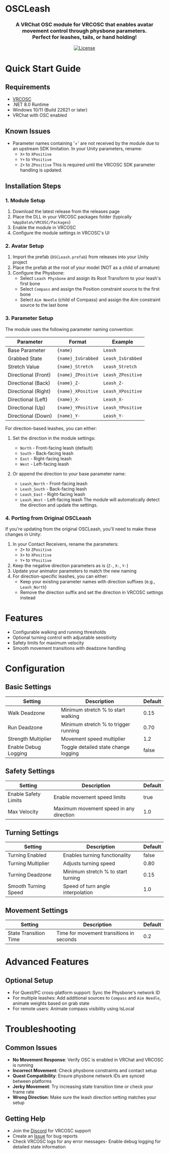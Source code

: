 # OSCLeash

<div align="center">
    <h3>
        A VRChat OSC module for VRCOSC that enables avatar movement control through physbone parameters.<br>
        Perfect for leashes, tails, or hand holding!
    </h3>
    <p>
        <a href="https://github.com/CrookedToe/OSCLeash/blob/main/LICENSE"><img alt="License" src="https://img.shields.io/github/license/ZenithVal/OSCLeash?label=License"></a>
    </p>
</div>

# Quick Start Guide

## Requirements
- [VRCOSC](https://github.com/VolcanicArts/VRCOSC)
- .NET 8.0 Runtime
- Windows 10/11 (Build 22621 or later)
- VRChat with OSC enabled

## Known Issues
- Parameter names containing '+' are not received by the module due to an upstream SDK limitation. In your Unity parameters, rename:
  - `X+` to `XPositive`
  - `Y+` to `YPositive`
  - `Z+` to `ZPositive`
  This is required until the VRCOSC SDK parameter handling is updated.

## Installation Steps

### 1. Module Setup
1. Download the latest release from the releases page
2. Place the DLL in your VRCOSC packages folder (typically `%AppData%/VRCOSC/Packages`)
3. Enable the module in VRCOSC
4. Configure the module settings in VRCOSC's UI

### 2. Avatar Setup
1. Import the prefab (`OSCLeash.prefab`) from releases into your Unity project
2. Place the prefab at the root of your model (NOT as a child of armature)
3. Configure the Physbone:
   - Select `Leash Physbone` and assign its Root Transform to your leash's first bone
   - Select `Compass` and assign the Position constraint source to the first bone
   - Select `Aim Needle` (child of Compass) and assign the Aim constraint source to the last bone

### 3. Parameter Setup
The module uses the following parameter naming convention:

| Parameter | Format | Example |
|-----------|---------|---------|
| Base Parameter | `{name}` | `Leash` |
| Grabbed State | `{name}_IsGrabbed` | `Leash_IsGrabbed` |
| Stretch Value | `{name}_Stretch` | `Leash_Stretch` |
| Directional (Front) | `{name}_ZPositive` | `Leash_ZPositive` |
| Directional (Back) | `{name}_Z-` | `Leash_Z-` |
| Directional (Right) | `{name}_XPositive` | `Leash_XPositive` |
| Directional (Left) | `{name}_X-` | `Leash_X-` |
| Directional (Up) | `{name}_YPositive` | `Leash_YPositive` |
| Directional (Down) | `{name}_Y-` | `Leash_Y-` |

For direction-based leashes, you can either:
1. Set the direction in the module settings:
   - `North` - Front-facing leash (default)
   - `South` - Back-facing leash
   - `East` - Right-facing leash
   - `West` - Left-facing leash

2. Or append the direction to your base parameter name:
   - `Leash_North` - Front-facing leash
   - `Leash_South` - Back-facing leash
   - `Leash_East` - Right-facing leash
   - `Leash_West` - Left-facing leash
   The module will automatically detect the direction and update the settings.

### 4. Porting from Original OSCLeash
If you're updating from the original OSCLeash, you'll need to make these changes in Unity:
1. In your Contact Receivers, rename the parameters:
   - `Z+` to `ZPositive`
   - `X+` to `XPositive`
   - `Y+` to `YPositive`
2. Keep the negative direction parameters as is (`Z-`, `X-`, `Y-`)
3. Update your animator parameters to match the new naming
4. For direction-specific leashes, you can either:
   - Keep your existing parameter names with direction suffixes (e.g., `Leash_North`)
   - Remove the direction suffix and set the direction in VRCOSC settings instead

# Features
- Configurable walking and running thresholds
- Optional turning control with adjustable sensitivity
- Safety limits for maximum velocity
- Smooth movement transitions with deadzone handling

# Configuration

## Basic Settings
| Setting | Description | Default |
|---------|-------------|---------|
| Walk Deadzone | Minimum stretch % to start walking | 0.15 |
| Run Deadzone | Minimum stretch % to trigger running | 0.70 |
| Strength Multiplier | Movement speed multiplier | 1.2 |
| Enable Debug Logging | Toggle detailed state change logging | false |

## Safety Settings
| Setting | Description | Default |
|---------|-------------|---------|
| Enable Safety Limits | Enable movement speed limits | true |
| Max Velocity | Maximum movement speed in any direction | 1.0 |

## Turning Settings
| Setting | Description | Default |
|---------|-------------|---------|
| Turning Enabled | Enables turning functionality | false |
| Turning Multiplier | Adjusts turning speed | 0.80 |
| Turning Deadzone | Minimum stretch % to start turning | 0.15 |
| Smooth Turning Speed | Speed of turn angle interpolation | 1.0 |

## Movement Settings
| Setting | Description | Default |
|---------|-------------|---------|
| State Transition Time | Time for movement transitions in seconds | 0.2 |

# Advanced Features

## Optional Setup
- For Quest/PC cross-platform support: Sync the Physbone's network ID
- For multiple leashes: Add additional sources to `Compass` and `Aim Needle`, animate weights based on grab state
- For remote users: Animate compass visibility using IsLocal

# Troubleshooting

## Common Issues
- **No Movement Response**: Verify OSC is enabled in VRChat and VRCOSC is running
- **Incorrect Movement**: Check physbone constraints and contact setup
- **Quest Compatibility**: Ensure physbone network IDs are synced between platforms
- **Jerky Movement**: Try increasing state transition time or check your frame rate
- **Wrong Direction**: Make sure the leash direction setting matches your setup

## Getting Help
- Join the [Discord](https://discord.gg/vrcosc-1000862183963496519) for VRCOSC support
- Create an [Issue](https://github.com/CrookedToe/OSCLeash/issues) for bug reports
- Check VRCOSC logs for any error messages- Enable debug logging for detailed state information
